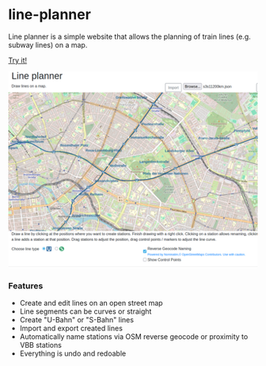 # line-planner

Line planner is a simple website that allows the planning of train lines (e.g. subway lines) on a map.

[Try it!](https://frcroth.github.io/line-planner/)  

![](doc/Screenshot_20250329_125451.png)

### Features
- Create and edit lines on an open street map
- Line segments can be curves or straight
- Create "U-Bahn" or "S-Bahn" lines
- Import and export created lines
- Automatically name stations via OSM reverse geocode or proximity to VBB stations
- Everything is undo and redoable
